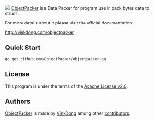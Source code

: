 ![](https://image.cdn.wenqi.us/Apps/ObjectPacker/objectpacker-logo.png)
[ObjectPacker](http://objectpacker.vinkdong.com) is a Data Packer for program use in pack bytes data to struct .

For more details about it please visit the official documentation:

http://vinkdong.com/objectpacker

## Quick Start 

```bash
go get github.com/ObjectPacker/objectpacker-go
```


## License

This program is under the terms of the [Apache License v2.0](http://www.apache.org/licenses/LICENSE-2.0).

## Authors

[ObjectPacker](http://vinkdong.com/objectpacker) is made by [VinkDong](http://vinkdong.com) among other [contributors](https://github.com/ObjectPacker/objectpacker-go/graphs/contributors).